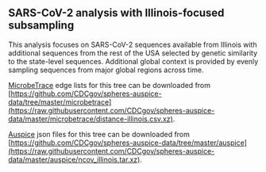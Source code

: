 ## SARS-CoV-2 analysis with Illinois-focused subsampling
This analysis focuses on SARS-CoV-2 sequences available from Illinois with additional sequences from the rest of the USA selected by genetic similarity to the state-level sequences. Additional global context is provided by evenly sampling sequences from major global regions across time.

[MicrobeTrace](https://microbetrace.cdc.gov/MicrobeTrace/) edge lists for this tree can be downloaded from [https://github.com/CDCgov/spheres-auspice-data/tree/master/microbetrace](https://raw.githubusercontent.com/CDCgov/spheres-auspice-data/master/microbetrace/distance-illinois.csv.xz).

[Auspice](https://auspice.us/) json files for this tree can be downloaded from [https://github.com/CDCgov/spheres-auspice-data/tree/master/auspice](https://raw.githubusercontent.com/CDCgov/spheres-auspice-data/master/auspice/ncov_illinois.tar.xz).

